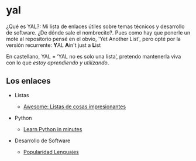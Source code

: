 # yal

¿Qué es YAL?: Mi lista de enlaces útiles sobre temas técnicos y desarrollo de software. 
¿De dónde sale el nombrecito?. Pues como hay que ponerle un mote al repositorio pensé 
en el obvio, 'Yet Another List', pero opté por la versión recurrente: **Y**AL **A**in't just a **L**ist 

En castellano, YAL = ‘YAL no es solo una lista’, pretendo mantenerla viva con lo que *estoy aprendiendo y utilizando*.

## Los enlaces

- Listas
  - [Awesome: Listas de cosas impresionantes](https://github.com/sindresorhus/awesome)

- Python
  - [Learn Python in minutes](https://learnxinyminutes.com/docs/python/)

- Desarrollo de Software
  - [Popularidad Lenguajes](https://www.tiobe.com/tiobe-index/)

